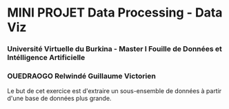 # MINI PROJET Data Processing - Data Viz

### Université Virtuelle du Burkina - Master I Fouille de Données et Intélligence Artificielle

###  OUEDRAOGO Relwindé Guillaume Victorien

Le but de cet exercice est d'extraire un sous-ensemble de données à partir d'une base de données plus grande.